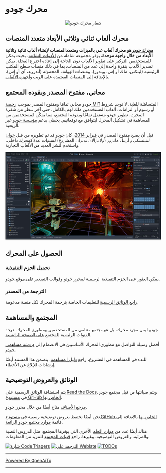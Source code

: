 # محرك جودو

<p align="center">
  <a href="https://godotengine.org">
    <img src="logo_outlined.svg" width="400" alt="شعار محرك جودو">
  </a>
</p>

## محرك ألعاب ثنائي وثلاثي الأبعاد متعدد المنصات

**[محرك جودو](https://godotengine.org) هو محرك ألعاب غني بالميزات ومتعدد المنصات
لإنشاء ألعاب ثنائية وثلاثية الأبعاد من خلال واجهة موحدة.** يوفر مجموعة
شاملة من [الأدوات الشائعة](https://godotengine.org/features)، بحيث يمكن للمستخدمين
التركيز على تطوير الألعاب دون الحاجة إلى إعادة اختراع العجلة. يمكن تصدير الألعاب
بنقرة واحدة إلى عدد من المنصات، بما في ذلك منصات سطح المكتب الرئيسية (لينكس، ماك أو إس، ويندوز)،
ومنصات الهواتف المحمولة (أندرويد، آي أو إس)، بالإضافة إلى المنصات المعتمدة على الويب و[أجهزة الألعاب](https://docs.godotengine.org/en/latest/tutorials/platform/consoles.html).

## مجاني، مفتوح المصدر ويقوده المجتمع

جودو مجاني تمامًا ومفتوح المصدر بموجب [رخصة MIT](https://godotengine.org/license) المتساهلة للغاية.
لا توجد شروط أو رسوم أو التزامات. ألعاب المستخدمين ملك لهم بالكامل،
حتى آخر سطر من شفرة المحرك. تطوير جودو مستقل تمامًا ويقوده المجتمع،
مما يمكّن المستخدمين من المساهمة في تشكيل المحرك ليتوافق مع توقعاتهم.
يحظى بدعم [مؤسسة جودو](https://godot.foundation/) غير الربحية.

قبل أن يصبح مفتوح المصدر في [فبراير 2014](https://github.com/godotengine/godot/commit/0b806ee0fc9097fa7bda7ac0109191c9c5e0a1ac)،
كان جودو قد تم تطويره من قبل [خوان لينيتسكي](https://github.com/reduz) و
[أرييل مانزور](https://github.com/punto-) (ولا يزالان يديران المشروع)
لسنوات عدة كمحرك داخلي، واستخدم لنشر العديد من الألعاب التجارية.

![لقطة شاشة لمشهد ثلاثي الأبعاد في محرر محرك جودو](https://raw.githubusercontent.com/godotengine/godot-design/master/screenshots/editor_tps_demo_1920x1080.jpg)

## الحصول على المحرك

### تحميل الحزم التنفيذية

يمكن العثور على الحزم التنفيذية الرسمية لمحرر جودو وقوالب التصدير
[على موقع جودو](https://godotengine.org/download).

### الترجمة من المصدر

[راجع الوثائق الرسمية](https://docs.godotengine.org/en/latest/contributing/development/compiling)
للتعليمات الخاصة بترجمة المحرك لكل منصة مدعومة.

## المجتمع والمساهمة

جودو ليس مجرد محرك، بل هو مجتمع متنامي من المستخدمين ومطوري المحرك.
توجد القنوات الرئيسية للمجتمع [على الصفحة الرئيسية](https://godotengine.org/community).

أفضل وسيلة للتواصل مع مطوري المحرك الأساسيين هي الانضمام إلى
[دردشة مساهمي جودو](https://chat.godotengine.org).

للبدء في المساهمة في المشروع، راجع [دليل المساهمة](CONTRIBUTING.md).
يتضمن هذا المستند أيضًا إرشادات للإبلاغ عن الأخطاء.

## الوثائق والعروض التوضيحية

يتم استضافة الوثائق الرسمية على [Read the Docs](https://docs.godotengine.org).
ويتم صيانتها من قبل مجتمع جودو في [مستودع GitHub الخاص بها](https://github.com/godotengine/godot-docs).

[مرجع الأصناف](https://docs.godotengine.org/en/latest/classes/)
متاح أيضًا من خلال محرر جودو.

نحن أيضًا نحتفظ بعروض توضيحية رسمية في [مستودع GitHub الخاص بها](https://github.com/godotengine/godot-demo-projects)
بالإضافة إلى قائمة [موارد مجتمع جودو الرائعة](https://github.com/godotengine/awesome-godot).

هناك أيضًا عدد من [موارد التعلم](https://docs.godotengine.org/en/latest/community/tutorials.html)
الأخرى التي يوفرها المجتمع، مثل الدروس النصية والمرئية، والعروض التوضيحية، وغيرها.
راجع [قنوات المجتمع](https://godotengine.org/community)
للمزيد من المعلومات.

[![شارة Code Triagers](https://www.codetriage.com/godotengine/godot/badges/users.svg)](https://www.codetriage.com/godotengine/godot)
[![الترجمة على Weblate](https://hosted.weblate.org/widgets/godot-engine/-/godot/svg-badge.svg)](https://hosted.weblate.org/engage/godot-engine/?utm_source=widget)
[![TODOs](https://badgen.net/https/api.tickgit.com/badgen/github.com/godotengine/godot)](https://www.tickgit.com/browse?repo=github.com/godotengine/godot)


---


[Powered By OpenAiTx](https://github.com/OpenAiTx/OpenAiTx)


---